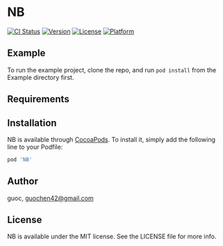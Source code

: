 # NB

[![CI Status](https://img.shields.io/travis/guoc/NB.svg?style=flat)](https://travis-ci.org/guoc/NB)
[![Version](https://img.shields.io/cocoapods/v/NB.svg?style=flat)](https://cocoapods.org/pods/NB)
[![License](https://img.shields.io/cocoapods/l/NB.svg?style=flat)](https://cocoapods.org/pods/NB)
[![Platform](https://img.shields.io/cocoapods/p/NB.svg?style=flat)](https://cocoapods.org/pods/NB)

## Example

To run the example project, clone the repo, and run `pod install` from the Example directory first.

## Requirements

## Installation

NB is available through [CocoaPods](https://cocoapods.org). To install
it, simply add the following line to your Podfile:

```ruby
pod 'NB'
```

## Author

guoc, guochen42@gmail.com

## License

NB is available under the MIT license. See the LICENSE file for more info.
